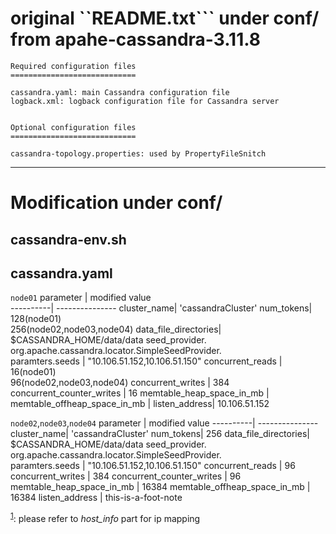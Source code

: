 # original ``README.txt``` under conf/ from apahe-cassandra-3.11.8
```
Required configuration files
============================

cassandra.yaml: main Cassandra configuration file
logback.xml: logback configuration file for Cassandra server


Optional configuration files
============================

cassandra-topology.properties: used by PropertyFileSnitch
```
---
# Modification under conf/
## cassandra-env.sh

## cassandra.yaml
```node01```
parameter | modified value   
----------| ---------------
cluster_name| 'cassandraCluster'
num_tokens| 128(node01)<br>256(node02,node03,node04)
data_file_directories| $CASSANDRA_HOME/data/data
seed_provider.<br>org.apache.cassandra.locator.SimpleSeedProvider.<br>paramters.seeds | "10.106.51.152,10.106.51.150" 
concurrent_reads | 16(node01)<br>96(node02,node03,node04)
concurrent_writes | 384
concurrent_counter_writes | 16
memtable_heap_space_in_mb | 
memtable_offheap_space_in_mb | 
listen_address| 10.106.51.152 

```node02```,```node03```,```node04```
parameter | modified value
----------| ---------------
cluster_name| 'cassandraCluster'
num_tokens| 256
data_file_directories| $CASSANDRA_HOME/data/data
seed_provider.<br>org.apache.cassandra.locator.SimpleSeedProvider.<br>paramters.seeds | "10.106.51.152,10.106.51.150"
concurrent_reads | 96
concurrent_writes | 384
concurrent_counter_writes | 96
memtable_heap_space_in_mb | 16384
memtable_offheap_space_in_mb | 16384
listen_address | <a name="myfootnote1">this-is-a-foot-note</a>


<sup>[1](#myfootnote1)</sup>: please refer to *host_info* part for ip mapping

